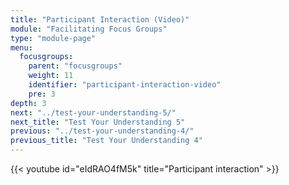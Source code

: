 ```yaml
---
title: "Participant Interaction (Video)"
module: "Facilitating Focus Groups"
type: "module-page"
menu:
  focusgroups:
    parent: "focusgroups"
    weight: 11
    identifier: "participant-interaction-video"
    pre: 3
depth: 3
next: "../test-your-understanding-5/"
next_title: "Test Your Understanding 5"
previous: "../test-your-understanding-4/"
previous_title: "Test Your Understanding 4"
---
```


{{< youtube id="eIdRAO4fM5k" title="Participant interaction" >}}